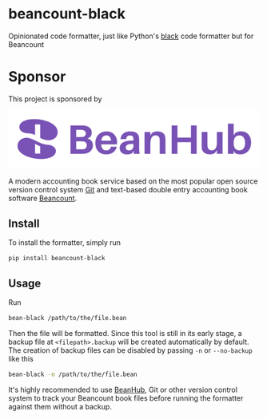# beancount-black
Opinionated code formatter, just like Python's [black](https://pypi.org/project/black/) code formatter but for Beancount

# Sponsor

This project is sponsored by

<p align="center">
  <a href="https://beanhub.io"><img src="/assets/beanhub.svg?raw=true" alt="BeanHub logo" /></a>
</p>

A modern accounting book service based on the most popular open source version control system [Git](https://git-scm.com/) and text-based double entry accounting book software [Beancount](https://beancount.github.io/docs/index.html).

## Install

To install the formatter, simply run

```bash
pip install beancount-black
```

## Usage

Run

```bash
bean-black /path/to/the/file.bean
```

Then the file will be formatted.
Since this tool is still in its early stage, a backup file at `<filepath>.backup` will be created automatically by default.
The creation of backup files can be disabled by passing `-n` or `--no-backup` like this

```bash
bean-black -n /path/to/the/file.bean
```

It's highly recommended to use [BeanHub](https://beanhub.io), Git or other version control system to track your Beancount book files before running the formatter against them without a backup.
